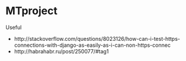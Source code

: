 # MTproject
<p>Useful</p>
<ul>
<li>http://stackoverflow.com/questions/8023126/how-can-i-test-https-connections-with-django-as-easily-as-i-can-non-https-connec</li>
<li>http://habrahabr.ru/post/250077/#tag1</li>
</ul>
